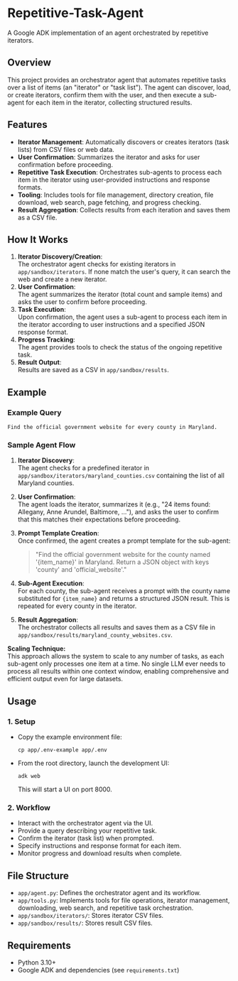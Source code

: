 # Repetitive-Task-Agent
A Google ADK implementation of an agent orchestrated by repetitive iterators.

## Overview

This project provides an orchestrator agent that automates repetitive tasks over a list of items (an "iterator" or "task list"). The agent can discover, load, or create iterators, confirm them with the user, and then execute a sub-agent for each item in the iterator, collecting structured results.

## Features

- **Iterator Management**: Automatically discovers or creates iterators (task lists) from CSV files or web data.
- **User Confirmation**: Summarizes the iterator and asks for user confirmation before proceeding.
- **Repetitive Task Execution**: Orchestrates sub-agents to process each item in the iterator using user-provided instructions and response formats.
- **Tooling**: Includes tools for file management, directory creation, file download, web search, page fetching, and progress checking.
- **Result Aggregation**: Collects results from each iteration and saves them as a CSV file.

## How It Works

1. **Iterator Discovery/Creation**:  
   The orchestrator agent checks for existing iterators in `app/sandbox/iterators`. If none match the user's query, it can search the web and create a new iterator.
2. **User Confirmation**:  
   The agent summarizes the iterator (total count and sample items) and asks the user to confirm before proceeding.
3. **Task Execution**:  
   Upon confirmation, the agent uses a sub-agent to process each item in the iterator according to user instructions and a specified JSON response format.
4. **Progress Tracking**:  
   The agent provides tools to check the status of the ongoing repetitive task.
5. **Result Output**:  
   Results are saved as a CSV in `app/sandbox/results`.

## Example

### Example Query

```
Find the official government website for every county in Maryland.
```

### Sample Agent Flow

1. **Iterator Discovery**:  
   The agent checks for a predefined iterator in `app/sandbox/iterators/maryland_counties.csv` containing the list of all Maryland counties.

2. **User Confirmation**:  
   The agent loads the iterator, summarizes it (e.g., "24 items found: Allegany, Anne Arundel, Baltimore, ..."), and asks the user to confirm that this matches their expectations before proceeding.

3. **Prompt Template Creation**:  
   Once confirmed, the agent creates a prompt template for the sub-agent:
   
   > "Find the official government website for the county named '{item_name}' in Maryland. Return a JSON object with keys 'county' and 'official_website'."

4. **Sub-Agent Execution**:  
   For each county, the sub-agent receives a prompt with the county name substituted for `{item_name}` and returns a structured JSON result. This is repeated for every county in the iterator.

5. **Result Aggregation**:  
   The orchestrator collects all results and saves them as a CSV file in `app/sandbox/results/maryland_county_websites.csv`.

**Scaling Technique:**  
This approach allows the system to scale to any number of tasks, as each sub-agent only processes one item at a time. No single LLM ever needs to process all results within one context window, enabling comprehensive and efficient output even for large datasets.

## Usage

### 1. Setup

- Copy the example environment file:
  ```
  cp app/.env-example app/.env
  ```
- From the root directory, launch the development UI:
  ```
  adk web
  ```
  This will start a UI on port 8000.

### 2. Workflow

- Interact with the orchestrator agent via the UI.
- Provide a query describing your repetitive task.
- Confirm the iterator (task list) when prompted.
- Specify instructions and response format for each item.
- Monitor progress and download results when complete.

## File Structure

- `app/agent.py`: Defines the orchestrator agent and its workflow.
- `app/tools.py`: Implements tools for file operations, iterator management, downloading, web search, and repetitive task orchestration.
- `app/sandbox/iterators/`: Stores iterator CSV files.
- `app/sandbox/results/`: Stores result CSV files.

## Requirements

- Python 3.10+
- Google ADK and dependencies (see `requirements.txt`)
